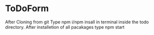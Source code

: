 # ToDoForm
 After Cloning from git
 Type npm i/npm insall in terminal inside the todo directory.
 After installetion of all pacakages type npm start
